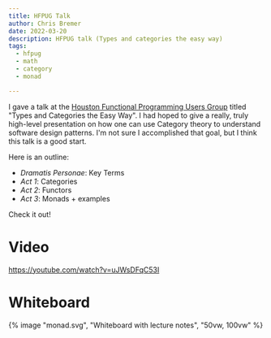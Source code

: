 ```yaml
---
title: HFPUG Talk
author: Chris Bremer
date: 2022-03-20
description: HFPUG talk (Types and categories the easy way)
tags: 
  - hfpug
  - math
  - category
  - monad

---
```


I gave a talk at the [Houston Functional Programming Users Group](https://hfpug.org)
titled "Types and Categories the Easy Way". I had hoped to give a really, truly
high-level presentation on how one can use Category theory to understand software design
patterns. I'm not sure I accomplished that goal, but I think this talk is a good start.

Here is an outline:
* *Dramatis Personae*: Key Terms
* *Act 1*: Categories
* *Act 2*: Functors
* *Act 3*: Monads + examples 

Check it out!
# Video

https://youtube.com/watch?v=uJWsDFqC53I 


# Whiteboard

{% image "monad.svg", "Whiteboard with lecture notes", "50vw, 100vw"
%}